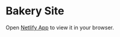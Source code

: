 # Bakery Site

Open <a href="https://mochi-mochi.netlify.app/" target="_blank">Netlify App</a> to view it in your browser.

